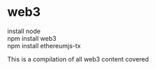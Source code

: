 # web3
install node  
npm install web3  
npm install ethereumjs-tx  
    
This is a compilation of all web3 content covered